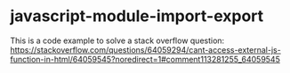 # javascript-module-import-export
This is a code example to solve a stack overflow question:  https://stackoverflow.com/questions/64059294/cant-access-external-js-function-in-html/64059545?noredirect=1#comment113281255_64059545 
